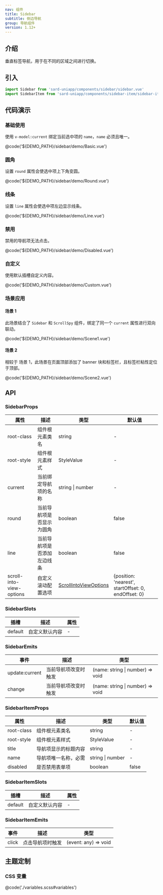 ```yaml
---
nav: 组件
title: Sidebar
subtitle: 侧边导航
group: 导航组件
version: 1.12+
---
```


## 介绍

垂直标签导航，用于在不同的区域之间进行切换。

## 引入

```ts
import Sidebar from 'sard-uniapp/components/sidebar/sidebar.vue'
import SidebarItem from 'sard-uniapp/components/sidebar-item/sidebar-item.vue'
```

## 代码演示

### 基础使用

使用 `v-model:current` 绑定当前选中项的 `name`，`name` 必须且唯一。

@code('${DEMO_PATH}/sidebar/demo/Basic.vue')

### 圆角

设置 `round` 属性会使选中项上下角变圆。

@code('${DEMO_PATH}/sidebar/demo/Round.vue')

### 线条

设置 `line` 属性会使选中项左边显示线条。

@code('${DEMO_PATH}/sidebar/demo/Line.vue')

### 禁用

禁用的导航项无法点击。

@code('${DEMO_PATH}/sidebar/demo/Disabled.vue')

### 自定义

使用默认插槽自定义内容。

@code('${DEMO_PATH}/sidebar/demo/Custom.vue')

### 场景应用

#### 场景 1

此场景结合了 `Sidebar` 和 `ScrollSpy` 组件，绑定了同一个 `current` 属性进行双向联动。

@code('${DEMO_PATH}/sidebar/demo/Scene1.vue')

#### 场景 2

相较于 场景 1，此场景在页面顶部添加了 banner 块和标签栏，且标签栏粘性定位于顶部。

@code('${DEMO_PATH}/sidebar/demo/Scene2.vue')

## API

### SidebarProps

| 属性                     | 描述                       | 类型                                                           | 默认值                                              |
| ------------------------ | -------------------------- | -------------------------------------------------------------- | --------------------------------------------------- |
| root-class               | 组件根元素类名             | string                                                         | -                                                   |
| root-style               | 组件根元素样式             | StyleValue                                                     | -                                                   |
| current                  | 当前绑定导航项的名称       | string \| number                                               | -                                                   |
| round                    | 当前导航项是否显示为圆角   | boolean                                                        | false                                               |
| line                     | 当前导航项是否添加左边线条 | boolean                                                        | false                                               |
| scroll-into-view-options | 自定义滚动配置选项         | [ScrollIntoViewOptions](../utilities/scroll-into-view-options) | {position: 'nearest', startOffset: 0, endOffset: 0} |

### SidebarSlots

| 插槽    | 描述           | 属性 |
| ------- | -------------- | ---- |
| default | 自定义默认内容 | -    |

### SidebarEmits

| 事件           | 描述                 | 类型                             |
| -------------- | -------------------- | -------------------------------- |
| update:current | 当前导航项改变时触发 | (name: string \| number) => void |
| change         | 当前导航项改变时触发 | (name: string \| number) => void |

### SidebarItemProps

| 属性       | 描述                 | 类型             | 默认值 |
| ---------- | -------------------- | ---------------- | ------ |
| root-class | 组件根元素类名       | string           | -      |
| root-style | 组件根元素样式       | StyleValue       | -      |
| title      | 导航项显示的标题内容 | string           | -      |
| name       | 导航项唯一名称，必需 | string \| number | -      |
| disabled   | 是否禁用表单项       | boolean          | false  |

### SidebarItemSlots

| 插槽    | 描述           | 属性 |
| ------- | -------------- | ---- |
| default | 自定义默认内容 | -    |

### SidebarItemEmits

| 事件  | 描述             | 类型                 |
| ----- | ---------------- | -------------------- |
| click | 点击导航项时触发 | (event: any) => void |

## 主题定制

### CSS 变量

@code('./variables.scss#variables')
